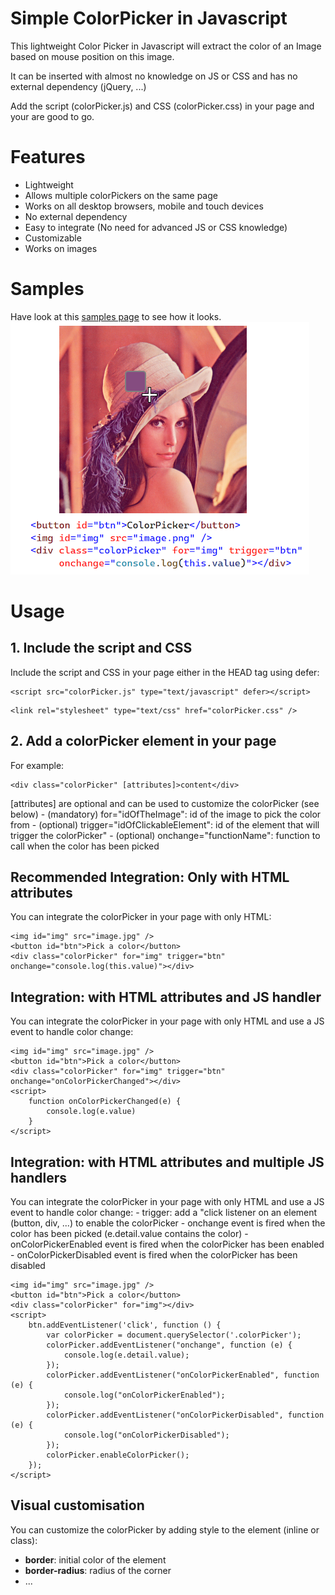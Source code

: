 # Simple ColorPicker in Javascript
This lightweight Color Picker in Javascript will extract the color of an Image based on mouse position on this image.

It can be inserted with almost no knowledge on JS or CSS and has no external dependency (jQuery, ...)

Add the script (colorPicker.js) and CSS (colorPicker.css) in your page and your are good to go.

# Features
- Lightweight
- Allows multiple colorPickers on the same page
- Works on all desktop browsers, mobile and touch devices
- No external dependency
- Easy to integrate (No need for advanced JS or CSS knowledge)
- Customizable
- Works on images

# Samples
Have look at this [samples page](http://vincentguigui.github.io/ColorPickerJS/samples.html) to see how it looks.
![ColorPicker samples!](samples.png)

# Usage

## 1. Include the script and CSS
Include the script and CSS in your page either in the HEAD tag using defer:
```
<script src="colorPicker.js" type="text/javascript" defer></script>
```
```
<link rel="stylesheet" type="text/css" href="colorPicker.css" />
```

## 2. Add a colorPicker element in your page

For example:
```
<div class="colorPicker" [attributes]>content</div>
```
[attributes] are optional and can be used to customize the colorPicker (see below)
	- (mandatory) for="idOfTheImage": id of the image to pick the color from
	- (optional) trigger="idOfClickableElement": id of the element that will trigger the colorPicker"
	- (optional) onchange="functionName": function to call when the color has been picked

## Recommended Integration: Only with HTML attributes
You can integrate the colorPicker in your page with only HTML:
```
<img id="img" src="image.jpg" />
<button id="btn">Pick a color</button>
<div class="colorPicker" for="img" trigger="btn" onchange="console.log(this.value)"></div>
```

## Integration: with HTML attributes and JS handler
You can integrate the colorPicker in your page with only HTML and use a JS event to handle color change:
```
<img id="img" src="image.jpg" />
<button id="btn">Pick a color</button>
<div class="colorPicker" for="img" trigger="btn" onchange="onColorPickerChanged"></div>
<script>
	function onColorPickerChanged(e) {
		console.log(e.value)
	}
</script>
```


## Integration: with HTML attributes and multiple JS handlers
You can integrate the colorPicker in your page with only HTML and use a JS event to handle color change:
	- trigger: add a "click listener on an element (button, div, ...) to enable the colorPicker
	- onchange event is fired when the color has been picked (e.detail.value contains the color)
	- onColorPickerEnabled event is fired when the colorPicker has been enabled
	- onColorPickerDisabled event is fired when the colorPicker has been disabled
```
<img id="img" src="image.jpg" />
<button id="btn">Pick a color</button>
<div class="colorPicker" for="img"></div>
<script>
	btn.addEventListener('click', function () {
		var colorPicker = document.querySelector('.colorPicker');
		colorPicker.addEventListener("onchange", function (e) {
			console.log(e.detail.value);
		});
		colorPicker.addEventListener("onColorPickerEnabled", function (e) {
			console.log("onColorPickerEnabled");
		});
		colorPicker.addEventListener("onColorPickerDisabled", function (e) {
			console.log("onColorPickerDisabled");
		});
		colorPicker.enableColorPicker();
	});
</script>
```


## Visual customisation
You can customize the colorPicker by adding style to the element (inline or class):
- **border**: initial color of the element
- **border-radius**: radius of the corner
- ...
